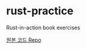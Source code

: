 # rust-practice
Rust-in-action book exercises


[원본 코드 Repo](https://github.com/rust-in-action/code)
